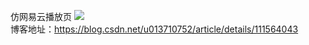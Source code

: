 仿网易云播放页
![](https://img-blog.csdnimg.cn/20201223171508188.gif) <br/>
博客地址：https://blog.csdn.net/u013710752/article/details/111564043
